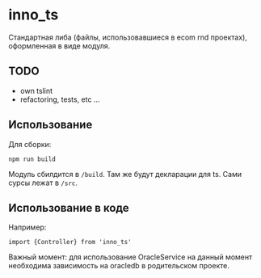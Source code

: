 # inno_ts
Стандартная либа (файлы, использовавшиеся в ecom rnd проектах), оформленная в виде модуля.

## TODO
- own tslint
- refactoring, tests, etc ...

## Использование
Для сборки:
```
npm run build
```
Модуль сбилдится в `/build`. Там же будут декларации для ts.
Сами сурсы лежат в `/src`.

## Использование в коде
 
 Например:
 
 `import {Controller} from 'inno_ts'`

Важный момент: для использование OracleService на данный момент необходима
зависимость на oracledb в родительском проекте.
 